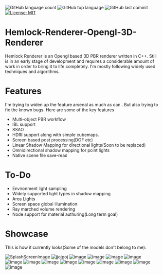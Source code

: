 ![GitHub language count](https://img.shields.io/github/languages/count/KaganBaldiran/Hemlock-Renderer-Opengl-3D-PBR-Renderer)
![GitHub top language](https://img.shields.io/github/languages/top/KaganBaldiran/Hemlock-Renderer-Opengl-3D-PBR-Renderer) 
![GitHub last commit](https://img.shields.io/github/last-commit/KaganBaldiran/Hemlock-Renderer-Opengl-3D-PBR-Renderer)
[![License: MIT](https://img.shields.io/badge/License-MIT-green.svg)](https://opensource.org/licenses/MIT)

# Hemlock-Renderer-Opengl-3D-Renderer
Hemlock Renderer is an Opengl based 3D PBR renderer written in C++.
Still is in an early stage of development and requires a considerable amount of work in order to bring it to life completely.
I'm mostly following widely used techniques and algorithms.

# Features

I'm trying to widen up the feature arsenal as much as can . But also trying to fix the known bugs.
Here are some of the key features

- Multi-object PBR workflow
- IBL support
- SSAO
- HDRI support along with simple cubemaps.
- Screen based post processing(DOF etc)
- Linear Shadow Mapping for directional lights(Soon to be replaced)
- Omnidirectional shadow mapping for point lights
- Native scene file save-read 

# To-Do

- Environment light sampling 
- Widely supported light types in shadow mapping 
- Area Lights
- Screen space global illumination
- Ray marched volume rendering 
- Node support for material authuring(Long term goal)

# Showcase
This is how it currently looks(Some of the models don't belong to me):

![SplashScreenImage](https://github.com/KaganBaldiran/Hemlock-Renderer-Opengl-3D-PBR-Renderer/assets/80681941/7c1af59e-8c1b-4a98-806d-f1ccf1f091d8)
![jjojpoj](https://github.com/KaganBaldiran/Hemlock-Renderer-Opengl-3D-PBR-Renderer/assets/80681941/5e9eb3d4-7ded-42e8-817a-ea2fcba37033)
![image](https://github.com/KaganBaldiran/Hemlock-Renderer-Opengl-3D-PBR-Renderer/assets/80681941/ec5c018a-ee12-4d16-87f4-91aadb1ba54a)
![image](https://github.com/KaganBaldiran/Hemlock-Renderer-Opengl-3D-PBR-Renderer/assets/80681941/38840c65-d558-47c8-80de-e76b19d27a0c)
![image](https://github.com/KaganBaldiran/Hemlock-Renderer-Opengl-3D-PBR-Renderer/assets/80681941/35bcfeb5-21bb-44c3-82b9-79819d412755)
![image](https://github.com/KaganBaldiran/Hemlock-Renderer-Opengl-3D-PBR-Renderer/assets/80681941/c6052787-6a6b-486c-87d2-bb63ac0677b5)
![image](https://github.com/KaganBaldiran/Hemlock-Renderer-Opengl-3D-PBR-Renderer/assets/80681941/e25aca14-84ba-4474-8f3e-3e40e0a531a3)
![image](https://github.com/KaganBaldiran/Hemlock-Renderer-Opengl-3D-PBR-Renderer/assets/80681941/2e92fbe1-53e5-43b3-824c-7a145e7ce7d8)
![image](https://github.com/KaganBaldiran/Hemlock-Renderer-Opengl-3D-PBR-Renderer/assets/80681941/0043e6fa-31d7-4abc-a55d-b1bb7777b90a)
![image](https://github.com/KaganBaldiran/Hemlock-Renderer-Opengl-3D-Renderer/assets/80681941/f54b5c3a-2790-4524-ac9e-5c31dac62ce4)
![image](https://github.com/KaganBaldiran/Hemlock-Renderer-Opengl-3D-PBR-Renderer/assets/80681941/486a4163-b193-4ed2-8386-2b0103659365)
![image](https://github.com/KaganBaldiran/Hemlock-Renderer-Opengl-3D-Renderer/assets/80681941/db111067-8f33-46fe-9469-bb975aa2824c)
![image](https://github.com/KaganBaldiran/Hemlock-Renderer-Opengl-3D-Renderer/assets/80681941/43dda2df-a711-4fbe-803f-8842cc0ce12e)
![image](https://github.com/KaganBaldiran/Hemlock-Renderer-Opengl-3D-Renderer/assets/80681941/253c8d6d-d49a-4a20-b0f0-65f005bf0fc4)
![image](https://user-images.githubusercontent.com/80681941/232658091-e586612c-8063-4f7b-b5c7-ad8626e2e1a9.png)

